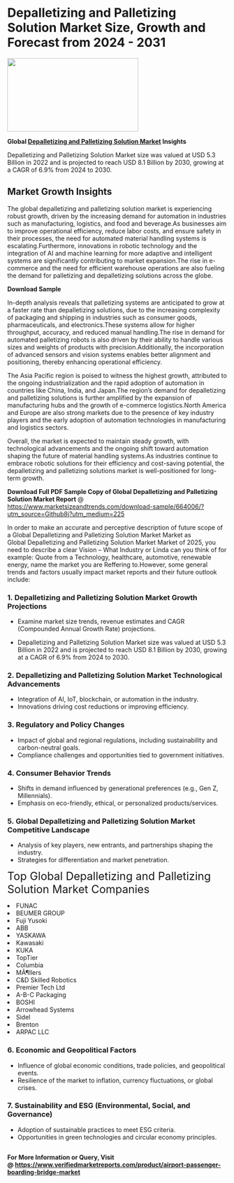 <H1>Depalletizing and Palletizing Solution Market Size, Growth and Forecast from 2024 - 2031</H1><img class="aligncenter size-medium wp-image-584254" src="https://thirdeyenews.in/wp-content/uploads/2024/09/Global-Market-Research-300x168.jpeg" alt="" width="300" height="168" /><p><strong>Global&nbsp;<a href="https://www.marketsizeandtrends.com/download-sample/664006/?utm_source=Github8j?utm_medium=225">Depalletizing and Palletizing Solution Market</a> Insights</strong></p><p>Depalletizing and Palletizing Solution Market size was valued at USD 5.3 Billion in 2022 and is projected to reach USD 8.1 Billion by 2030, growing at a CAGR of 6.9% from 2024 to 2030.</p><p><h2>Market Growth Insights</h2> <p>The global depalletizing and palletizing solution market is experiencing robust growth, driven by the increasing demand for automation in industries such as manufacturing, logistics, and food and beverage.As businesses aim to improve operational efficiency, reduce labor costs, and ensure safety in their processes, the need for automated material handling systems is escalating.Furthermore, innovations in robotic technology and the integration of AI and machine learning for more adaptive and intelligent systems are significantly contributing to market expansion.The rise in e-commerce and the need for efficient warehouse operations are also fueling the demand for palletizing and depalletizing solutions across the globe.</p> <p><strong>Download Sample</strong></p> <p>In-depth analysis reveals that palletizing systems are anticipated to grow at a faster rate than depalletizing solutions, due to the increasing complexity of packaging and shipping in industries such as consumer goods, pharmaceuticals, and electronics.These systems allow for higher throughput, accuracy, and reduced manual handling.The rise in demand for automated palletizing robots is also driven by their ability to handle various sizes and weights of products with precision.Additionally, the incorporation of advanced sensors and vision systems enables better alignment and positioning, thereby enhancing operational efficiency.</p> <p>The Asia Pacific region is poised to witness the highest growth, attributed to the ongoing industrialization and the rapid adoption of automation in countries like China, India, and Japan.The region’s demand for depalletizing and palletizing solutions is further amplified by the expansion of manufacturing hubs and the growth of e-commerce logistics.North America and Europe are also strong markets due to the presence of key industry players and the early adoption of automation technologies in manufacturing and logistics sectors.</p> <p>Overall, the market is expected to maintain steady growth, with technological advancements and the ongoing shift toward automation shaping the future of material handling systems.As industries continue to embrace robotic solutions for their efficiency and cost-saving potential, the depalletizing and palletizing solutions market is well-positioned for long-term growth.</p> <p><span class=""><strong>Download Full PDF Sample Copy of Global Depalletizing and Palletizing Solution Market Report</strong> @ <a href="https://www.marketsizeandtrends.com/download-sample/664006/?utm_source=Github8j?utm_medium=225" target="_blank">https://www.marketsizeandtrends.com/download-sample/664006/?utm_source=Github8j?utm_medium=225</a></span></p><p>In order to make an accurate and perceptive description of future scope of a Global&nbsp;Depalletizing and Palletizing Solution Market Market as Global&nbsp;Depalletizing and Palletizing Solution Market Market of 2025, you need to describe a clear Vision &ndash; What Industry or Linda can you think of for example: Quote from a Technology, healthcare, automotive, renewable energy, name the market you are Reffering to.However, some general trends and factors usually impact market reports and their future outlook include:</p><h3>1.&nbsp;<strong>Depalletizing and Palletizing Solution Market Growth Projections</strong></h3><ul><li>Examine market size trends, revenue estimates and CAGR (Compounded Annual Growth Rate) projections.</li><li><p>Depalletizing and Palletizing Solution Market size was valued at USD 5.3 Billion in 2022 and is projected to reach USD 8.1 Billion by 2030, growing at a CAGR of 6.9% from 2024 to 2030.</p></li></ul><h3>2.&nbsp;<strong>Depalletizing and Palletizing Solution Market Technological Advancements</strong></h3><ul><li>Integration of AI, IoT, blockchain, or automation in the industry.</li><li>Innovations driving cost reductions or improving efficiency.</li></ul><h3>3.&nbsp;<strong>Regulatory and Policy Changes</strong></h3><ul><li>Impact of global and regional regulations, including sustainability and carbon-neutral goals.</li><li>Compliance challenges and opportunities tied to government initiatives.</li></ul><h3>4.&nbsp;<strong>Consumer Behavior Trends</strong></h3><ul><li>Shifts in demand influenced by generational preferences (e.g., Gen Z, Millennials).</li><li>Emphasis on eco-friendly, ethical, or personalized products/services.</li></ul><h3>5.&nbsp;<strong>Global Depalletizing and Palletizing Solution Market Competitive Landscape</strong></h3><ul><li>Analysis of key players, new entrants, and partnerships shaping the industry.</li><li>Strategies for differentiation and market penetration.</li></ul><p data-pm-slice="1 1 []"><span style="color: inherit; font-family: inherit; font-size: 25px;">Top Global Depalletizing and Palletizing Solution Market Companies</span></p><div class="" data-test-id=""><p><li>FUNAC</li><li> BEUMER GROUP</li><li> Fuji Yusoki</li><li> ABB</li><li> YASKAWA</li><li> Kawasaki</li><li> KUKA</li><li> TopTier</li><li> Columbia</li><li> MÃ¶llers</li><li> C&D Skilled Robotics</li><li> Premier Tech Ltd</li><li> A-B-C Packaging</li><li> BOSHI</li><li> Arrowhead Systems</li><li> Sidel</li><li> Brenton</li><li> ARPAC LLC</li></p></div><h3>6.&nbsp;<strong>Economic and Geopolitical Factors</strong></h3><ul><li>Influence of global economic conditions, trade policies, and geopolitical events.</li><li>Resilience of the market to inflation, currency fluctuations, or global crises.</li></ul><h3>7.&nbsp;<strong>Sustainability and ESG (Environmental, Social, and Governance)</strong></h3><ul><li>Adoption of sustainable practices to meet ESG criteria.</li><li>Opportunities in green technologies and circular economy principles.</li></ul><h2><strong style="font-size: 14px;">For More Information or Query, Visit @&nbsp;</strong><a style="background-color: #ffffff; font-size: 14px;" href="https://www.marketsizeandtrends.com/report/depalletizing-and-palletizing-solution-market/" target="_blank">https://www.verifiedmarketreports.com/product/airport-passenger-boarding-bridge-market</a></h2>